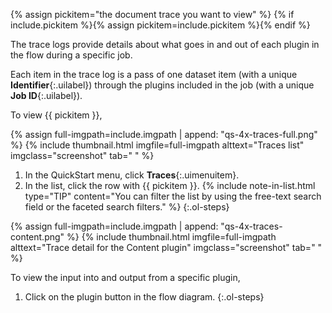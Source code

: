 {% assign pickitem="the document trace you want to view" %}
{% if include.pickitem %}{% assign pickitem=include.pickitem %}{% endif %}

The trace logs provide details about what goes in and out of each plugin in the flow during a specific job.

Each item in the trace log is a pass of one dataset item (with a unique **Identifier**{:.uilabel}) through the plugins included in the job (with a unique **Job ID**{:.uilabel}).

To view {{ pickitem }},

{% assign full-imgpath=include.imgpath | append: "qs-4x-traces-full.png" %}
{% include thumbnail.html imgfile=full-imgpath alttext="Traces list" imgclass="screenshot" tab="  " %}

1. In the QuickStart menu, click **Traces**{:.uimenuitem}.
1. In the list, click the row with {{ pickitem }}.
    {% include note-in-list.html type="TIP" content="You can filter the list by using the free-text search field or the faceted search filters." %}
{:.ol-steps}

{% assign full-imgpath=include.imgpath | append: "qs-4x-traces-content.png" %}
{% include thumbnail.html imgfile=full-imgpath alttext="Trace detail for the Content plugin" imgclass="screenshot" tab="  " %}

To view the input into and output from a specific plugin,
1. Click on the plugin button in the flow diagram.
{:.ol-steps}